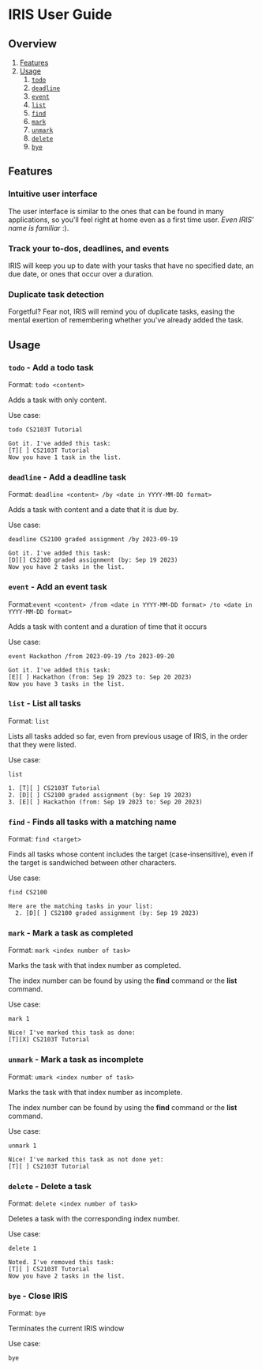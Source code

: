 # IRIS User Guide

## Overview

1. [Features](#features)
2. [Usage](#usage)
    1. [`todo`](#todo---add-a-todo-task)
    2. [`deadline`](#deadline---add-a-deadline-task)
    3. [`event`](#event---add-an-event-task)
    4. [`list`](#list---list-all-tasks)
    5. [`find`](#find---finds-all-tasks-with-a-matching-name)
    6. [`mark`](#mark---mark-a-task-as-completed)
    7. [`unmark`](#unmark---mark-a-task-as-incomplete)
    8. [`delete`](#delete---delete-a-task)
    9. [`bye`](#bye---close-iris)

## Features

### Intuitive user interface
The user interface is similar to the ones 
that can be found in many applications, so you'll feel right at home even as
a first time user. _Even IRIS' name is familiar_ :).

### Track your to-dos, deadlines, and events
IRIS will keep you up to date with your tasks that have no specified date, an due date,
or ones that occur over a duration.

### Duplicate task detection
Forgetful? Fear not, IRIS will remind you of duplicate tasks, easing the mental
exertion of remembering whether you've already added the task.

## Usage


### `todo` - Add a todo task

Format: `todo <content>`

Adds a task with only content.

Use case:

`todo CS2103T Tutorial`

```
Got it. I've added this task:
[T][ ] CS2103T Tutorial
Now you have 1 task in the list.
```


### `deadline` - Add a deadline task

Format: `deadline <content> /by <date in YYYY-MM-DD format>`

Adds a task with content and a date that it is due by.

Use case:

`deadline CS2100 graded assignment /by 2023-09-19`

```
Got it. I've added this task:
[D][] CS2100 graded assignment (by: Sep 19 2023)
Now you have 2 tasks in the list.
```


### `event` - Add an event task

Format:`event <content> /from <date in YYYY-MM-DD format> /to <date in YYYY-MM-DD format>`

Adds a task with content and a duration of time that it occurs

Use case:

`event Hackathon /from 2023-09-19 /to 2023-09-20`
```
Got it. I've added this task:
[E][ ] Hackathon (from: Sep 19 2023 to: Sep 20 2023)
Now you have 3 tasks in the list.
```


### `list` - List all tasks

Format: `list`

Lists all tasks added so far, even from previous usage of IRIS, in the order that they were listed.

Use case:

`list`

```
1. [T][ ] CS2103T Tutorial
2. [D][ ] CS2100 graded assignment (by: Sep 19 2023)
3. [E][ ] Hackathon (from: Sep 19 2023 to: Sep 20 2023)
```

### `find` - Finds all tasks with a matching name

Format: `find <target>`

Finds all tasks whose content includes the target (case-insensitive), 
even if the target is sandwiched between other characters.

Use case:

`find CS2100`

```
Here are the matching tasks in your list:
  2. [D][ ] CS2100 graded assignment (by: Sep 19 2023)
```


### `mark` - Mark a task as completed

Format: `mark <index number of task>`

Marks the task with that index number as completed. 

The index number can be found by using the **find** command 
or the **list** command.

Use case:

`mark 1`

```
Nice! I've marked this task as done:
[T][X] CS2103T Tutorial
```

### `unmark` - Mark a task as incomplete

Format: `umark <index number of task>`

Marks the task with that index number as incomplete.

The index number can be found by using the **find** command
or the **list** command.

Use case:

`unmark 1`

```
Nice! I've marked this task as not done yet:
[T][ ] CS2103T Tutorial
```

### `delete` - Delete a task

Format: `delete <index number of task>`

Deletes a task with the corresponding index number. 

Use case:

`delete 1`

```
Noted. I've removed this task:
[T][ ] CS2103T Tutorial
Now you have 2 tasks in the list.
```

### `bye` - Close IRIS

Format: `bye`

Terminates the current IRIS window

Use case:

`bye`